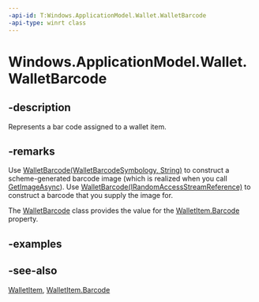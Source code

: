 ```yaml
---
-api-id: T:Windows.ApplicationModel.Wallet.WalletBarcode
-api-type: winrt class
---
```


<!-- Class syntax.
public class WalletBarcode : Windows.ApplicationModel.Wallet.IWalletBarcode
-->

# Windows.ApplicationModel.Wallet.WalletBarcode

## -description
Represents a bar code assigned to a wallet item.

## -remarks
Use [WalletBarcode(WalletBarcodeSymbology, String)](walletbarcode_walletbarcode_30902746.md) to construct a scheme-generated barcode image (which is realized when you call [GetImageAsync](walletbarcode_getimageasync_1312294964.md)). Use [WalletBarcode(IRandomAccessStreamReference)](walletbarcode_walletbarcode_199548425.md) to construct a barcode that you supply the image for.

The [WalletBarcode](walletbarcode.md) class provides the value for the [WalletItem.Barcode](walletitem_barcode.md) property.

## -examples

## -see-also
[WalletItem](walletitem.md), [WalletItem.Barcode](walletitem_barcode.md)